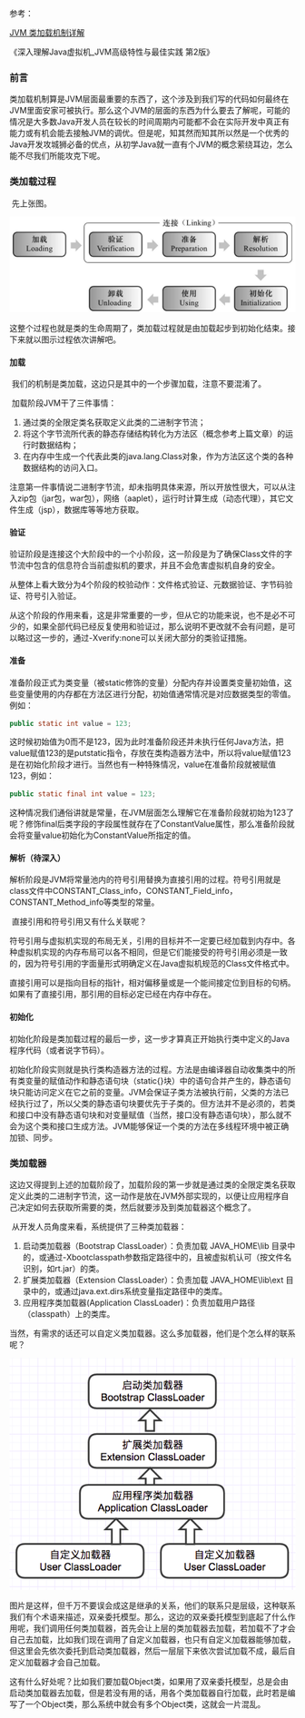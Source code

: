 参考：

[JVM 类加载机制详解](http://www.importnew.com/25295.html)

《深入理解Java虚拟机_JVM高级特性与最佳实践 第2版》



### 前言

​	类加载机制算是JVM层面最重要的东西了，这个涉及到我们写的代码如何最终在JVM里面安家可被执行。那么这个JVM的层面的东西为什么要去了解呢，可能的情况是大多数Java开发人员在较长的时间周期内可能都不会在实际开发中真正有能力或有机会能去接触JVM的调优。但是呢，知其然而知其所以然是一个优秀的Java开发攻城狮必备的优点，从初学Java就一直有个JVM的概念萦绕耳边，怎么能不尽我们所能攻克下呢。



### 类加载过程

​	先上张图。

![img](<https://raw.githubusercontent.com/jlbluluai/notesOfXyz/master/img/core/jvm002.png>)

​	这整个过程也就是类的生命周期了，类加载过程就是由加载起步到初始化结束。接下来就以图示过程依次讲解吧。

#### 加载

​	我们的机制是类加载，这边只是其中的一个步骤加载，注意不要混淆了。

​	加载阶段JVM干了三件事情：

1. 通过类的全限定类名获取定义此类的二进制字节流；
2. 将这个字节流所代表的静态存储结构转化为方法区（概念参考上篇文章）的运行时数据结构；
3. 在内存中生成一个代表此类的java.lang.Class对象，作为方法区这个类的各种数据结构的访问入口。

​	注意第一件事情说二进制字节流，却未指明具体来源，所以开放性很大，可以从注入zip包（jar包，war包），网络（aaplet），运行时计算生成（动态代理），其它文件生成（jsp），数据库等等地方获取。



#### 验证

​	验证阶段是连接这个大阶段中的一个小阶段，这一阶段是为了确保Class文件的字节流中包含的信息符合当前虚拟机的要求，并且不会危害虚拟机自身的安全。

​	从整体上看大致分为4个阶段的校验动作：文件格式验证、元数据验证、字节码验证、符号引入验证。

​	从这个阶段的作用来看，这是非常重要的一步，但从它的功能来说，也不是必不可少的，如果全部代码已经反复使用和验证过，那么说明不更改就不会有问题，是可以略过这一步的，通过-Xverify:none可以关闭大部分的类验证措施。



#### 准备

​	准备阶段正式为类变量（被static修饰的变量）分配内存并设置类变量初始值，这些变量使用的内存都在方法区进行分配，初始值通常情况是对应数据类型的零值。例如：

```java
public static int value = 123;
```

​	这时候初始值为0而不是123，因为此时准备阶段还并未执行任何Java方法，把value赋值123的是putstatic指令，存放在类构造器<clinit>方法中，所以将value赋值123是在初始化阶段才进行。当然也有一种特殊情况，value在准备阶段就被赋值123，例如：

```java
public static final int value = 123;
```

​	这种情况我们通俗讲就是常量，在JVM层面怎么理解它在准备阶段就初始为123了呢？修饰final后类字段的字段属性就存在了ConstantValue属性，那么准备阶段就会将变量value初始化为ConstantValue所指定的值。



#### 解析（待深入）

​	解析阶段是JVM将常量池内的符号引用替换为直接引用的过程。符号引用就是class文件中CONSTANT_Class_info，CONSTANT_Field_info，CONSTANT_Method_info等类型的常量。

​	直接引用和符号引用又有什么关联呢？

​	符号引用与虚拟机实现的布局无关，引用的目标并不一定要已经加载到内存中。各种虚拟机实现的内存布局可以各不相同，但是它们能接受的符号引用必须是一致的，因为符号引用的字面量形式明确定义在Java虚拟机规范的Class文件格式中。

​	直接引用可以是指向目标的指针，相对偏移量或是一个能间接定位到目标的句柄。如果有了直接引用，那引用的目标必定已经在内存中存在。



#### 初始化

​	初始化阶段是类加载过程的最后一步，这一步才算真正开始执行类中定义的Java程序代码（或者说字节码）。

​	初始化阶段实则就是执行类构造器<clinit>方法的过程。<clinit>方法是由编译器自动收集类中的所有类变量的赋值动作和静态语句块（static{}块）中的语句合并产生的，静态语句块只能访问定义在它之前的变量。JVM会保证子类<clinit>方法被执行前，父类的<clinit>方法已经执行过了，所以父类的静态语句块要优先于子类的。但<clinit>方法并不是必须的，若类和接口中没有静态语句块和对变量赋值（当然，接口没有静态语句块），那么就不会为这个类和接口生成<clinit>方法。JVM能够保证一个类的<clinit>方法在多线程环境中被正确加锁、同步。



### 类加载器

​	这边又得提到上述的加载阶段了，加载阶段的第一步就是通过类的全限定类名获取定义此类的二进制字节流，这一动作是放在JVM外部实现的，以便让应用程序自己决定如何去获取所需要的类，然后就要涉及到类加载器这个概念了。

​	从开发人员角度来看，系统提供了三种类加载器：

1. 启动类加载器（Bootstrap ClassLoader）：负责加载 JAVA_HOME\lib 目录中的，或通过-Xbootclasspath参数指定路径中的，且被虚拟机认可（按文件名识别，如rt.jar）的类。
2. 扩展类加载器（Extension ClassLoader）：负责加载 JAVA_HOME\lib\ext 目录中的，或通过java.ext.dirs系统变量指定路径中的类库。
3. 应用程序类加载器(Application ClassLoader)：负责加载用户路径（classpath）上的类库。

​	当然，有需求的话还可以自定义类加载器。这么多加载器，他们是个怎么样的联系呢？

![img](<https://raw.githubusercontent.com/jlbluluai/notesOfXyz/master/img/core/jvm003.png>)

​	图片是这样，但千万不要误会成这是继承的关系，他们的联系只是层级，这种联系我们有个术语来描述，双亲委托模型。那么，这边的双亲委托模型到底起了什么作用呢，我们调用任何类加载器，首先会让上层的类加载器去加载，若加载不了才会自己去加载，比如我们现在调用了自定义加载器，也只有自定义加载器能够加载，但这里会先依次委托到启动类加载器，然后一层层下来依次尝试加载不成，最后自定义加载器才会自己加载。

​	这有什么好处呢？比如我们要加载Object类，如果用了双亲委托模型，总是会由启动类加载器去加载，但是若没有用的话，用各个类加载器自行加载，此时若是编写了一个Object类，那么系统中就会有多个Object类，这就会一片混乱。